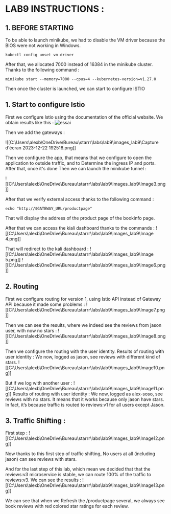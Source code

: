 # LAB9 INSTRUCTIONS : 

## 1. BEFORE STARTING

To be able to launch minikube, we had to disable the VM driver because the BIOS were not working in Windows. 
```
kubectl config unset vm-driver
```

After that, we allocated 7000 instead of 16384 in the minikube cluster. Thanks to the following command : 
```
minikube start --memory=7000 --cpus=4 --kubernetes-version=v1.27.0
```

Then once the cluster is launched, we can start to configure ISTIO

## 1. Start to configure Istio

First we configure Istio using the documentation of the official website. We obtain results like this : 
![essai](C:\Users\alexb\OneDrive\Bureau\starrr\labs\lab9\images_lab9\Image1.png)

Then we add the gateways : 

![[C:\Users\alexb\OneDrive\Bureau\starrr\labs\lab9\images_lab9\Capture d'écran 2023-12-22 192518.png]]

Then we configure the app, that means that we configure to open the application to outside traffic, and to Determine the ingress IP and ports. After that, once it's done
Then we can launch the minikube tunnel : 

![[C:\Users\alexb\OneDrive\Bureau\starrr\labs\lab9\images_lab9\Image3.png]]

After that we verify external access thanks to the following command : 
```
echo "http://$GATEWAY_URL/productpage"
```
That will display the address of the product page of the bookinfo page. 

After that we can access the kiali dashboard thanks to the commands : 
![[C:\Users\alexb\OneDrive\Bureau\starrr\labs\lab9\images_lab9\Image 4.png]]

That will redirect to the kali dashboard : 
![[C:\Users\alexb\OneDrive\Bureau\starrr\labs\lab9\images_lab9\Image 5.png]]
![[C:\Users\alexb\OneDrive\Bureau\starrr\labs\lab9\images_lab9\image6.png]]

## 2. Routing

First we configure routing for version 1, using Istio API instead of Gateway API because it made some problems : 
![[C:\Users\alexb\OneDrive\Bureau\starrr\labs\lab9\images_lab9\Image7.png]]

Then we can see the results, where we indeed see the reviews from jason user, with now no stars : 
![[C:\Users\alexb\OneDrive\Bureau\starrr\labs\lab9\images_lab9\Image8.png]]

Then we configure the routing with the user identity. Results of routing with user identity : We now, logged as jason, see reviews with different kind of stars.
![[C:\Users\alexb\OneDrive\Bureau\starrr\labs\lab9\images_lab9\Image10.png]]

But if we log with another user : 
![[C:\Users\alexb\OneDrive\Bureau\starrr\labs\lab9\images_lab9\Image11.png]]
Results of routing with user identity : We now, logged as alex-soso, see reviews with no stars. It means that it works because only jason have stars. In fact, it’s because traffic is routed to reviews:v1 for all users except Jason.

## 3. Traffic Shifting : 

First step : 
![[C:\Users\alexb\OneDrive\Bureau\starrr\labs\lab9\images_lab9\Image12.png]]

Now thanks to this first step of traffic shifting, No users at all (including jason) can see reviews with stars.

And for the last step of this lab, which mean we decided that that the reviews:v3 microservice is stable, we can route 100% of the traffic to reviews:v3. We can see the results : 
![[C:\Users\alexb\OneDrive\Bureau\starrr\labs\lab9\images_lab9\Image13.png]]

We can see that when we Refresh the /productpage several, we always see book reviews with red colored star ratings for each review.





